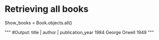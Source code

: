 # Retrieving all books

Show_books = Book.objects.all()

""" #Output:
title |    author     | publication_year
1984   George Orwell      1949
"""
